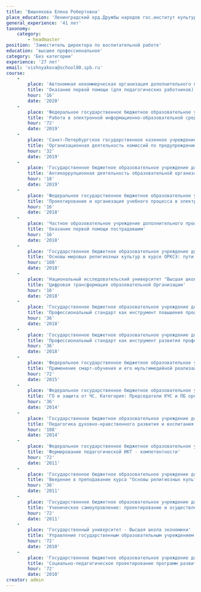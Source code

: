 ```yaml
---
title: 'Вишнякова Елена Робертовна'
place_education: 'Ленинградский орд.Дружбы народов гос.институт культуры им.Н.К.Крупской'
general_experience: '41 лет'
taxonomy:
    category:
        - headmaster
position: 'Заместитель директора по воспитательной работе'
education: 'высшее профессиональное'
category: 'Без категории'
experience: '27 лет'
email: 'vishnyakova@school80.spb.ru'
course: 
    -
        place: 'Автономная некоммерческая организация дополнительного профессионального образования "Учебный центр "Педагогический альянс"'
        title: 'Оказание первой помощи (для педагогических работников)'
        hour: '16'
        date: '2020'
    -
        place: 'Федеральное государственное бюджетное образовательное учреждение высшего профессионального образования «Российский государственный педагогический университет им. А. И. Герцена»'
        title: 'Работа в электронной информационно-образовательной среде образовательной организации'
        hour: '72'
        date: '2019'
    -
        place: 'Санкт-Петербургское государственное казенное учреждение дополнительного образования "Учебно-методический центр по гражданской обороне и чрезвычайным ситуациям"'
        title: 'Организационная деятельность комиссий по предупреждению и ликвидации чрезвычайных ситуаций и обеспечению пожарной безопасности образовательных организаций'
        hour: '32'
        date: '2019'
    -
        place: 'Государственное бюджетное образовательное учреждение дополнительного педагогического профессионального образования Центр повышения квалификации специалистов Петроградского района Санкт-Петербурга "Информационно-методический центр"'
        title: 'Антикоррупционная деятельность образовательной организации'
        hour: '18'
        date: '2019'
    -
        place: 'Федеральное государственное бюджетное образовательное учреждение высшего профессионального образования «Российский государственный педагогический университет им. А. И. Герцена»'
        title: 'Проектирование и организация учебного процесса в электронной информационно-образовательной среде ВУЗа'
        hour: '16'
        date: '2018'
    -
        place: 'Частное образовательное учреждение дополнительного профессионального образования Образовательный центр охраны труда'
        title: 'Оказание первой помощи пострадавшим'
        hour: '16'
        date: '2018'
    -
        place: 'Государственное бюджетное образовательное учреждение дополнительного профессионального образования (повышения квалификации) специалистов Санкт-Петербургская академия постдипломного педагогического образования'
        title: 'Основы мировых религиозных культур в курсе ОРКСЭ: пути реализации в ФГОС'
        hour: '108'
        date: '2018'
    -
        place: 'Национальный исследовательский университет "Высшая школа экономики"'
        title: 'Цифровая трансформация образовательной Организации'
        hour: '16'
        date: '2018'
    -
        place: 'Государственное бюджетное образовательное учреждение дополнительного профессионального образования (повышения квалификации) специалистов Санкт-Петербургская академия постдипломного педагогического образования'
        title: 'Профессиональный стандарт как инструмент повышения профессиональной компетентности педагога'
        hour: '36'
        date: '2018'
    -
        place: 'Государственное бюджетное образовательное учреждение дополнительного педагогического профессионального образования Центр повышения квалификации специалистов Петроградского района Санкт-Петербурга "Информационно-методический центр"'
        title: 'Профессиональный стандарт как инструмент развития профессиональной компетентности педагога'
        hour: '36'
        date: '2018'
    -
        place: 'Федеральное государственное бюджетное образовательное учреждение высшего профессионального образования «Российский государственный педагогический университет им. А. И. Герцена»'
        title: 'Применение смарт-обучения и его мультимедийной реализации в школе'
        hour: '72'
        date: '2015'
    -
        place: 'Федеральное государственное бюджетное образовательное учреждение высшего профессионального образования «Российский государственный педагогический университет им. А. И. Герцена»'
        title: 'ГО и защита от ЧС. Категория: Председатели КЧС и ПБ организаций, осуществляющих образовательную деятельность'
        hour: '36'
        date: '2014'
    -
        place: 'Государственное бюджетное образовательное учреждение дополнительного профессионального образования (повышения квалификации) специалистов Санкт-Петербургская академия постдипломного педагогического образования'
        title: 'Педагогика духовно-нравственного развития и воспитания в контексте ФГОС'
        hour: '108'
        date: '2014'
    -
        place: 'Федеральное государственное бюджетное образовательное учреждение высшего профессионального образования «Российский государственный педагогический университет им. А. И. Герцена»'
        title: 'Формирование педагогической ИКТ - компетентности'
        hour: '72'
        date: '2011'
    -
        place: 'Государственное бюджетное образовательное учреждение дополнительного профессионального образования (повышения квалификации) специалистов Санкт-Петербургская академия постдипломного педагогического образования'
        title: 'Введение в преподавание курса "Основы религиозных культур и светской этики"'
        hour: '36'
        date: '2011'
    -
        place: 'Государственное бюджетное образовательное учреждение дополнительного профессионального образования (повышения квалификации) специалистов Санкт-Петербургская академия постдипломного педагогического образования'
        title: 'Ученическое самоуправление: проектирование и осуществление'
        hour: '72'
        date: '2011'
    -
        place: 'Государственный университет - Высшая школа экономики'
        title: 'Управление государственным образовательным учреждением в условиях системных изменений'
        hour: '72'
        date: '2010'
    -
        place: 'Государственное бюджетное образовательное учреждение дополнительного профессионального образования (повышения квалификации) специалистов Санкт-Петербургская академия постдипломного педагогического образования'
        title: 'Социально-педагогическое проектирование программ развития образовательных систем'
        hour: '72'
        date: '2010'
creator: admin
---
```

